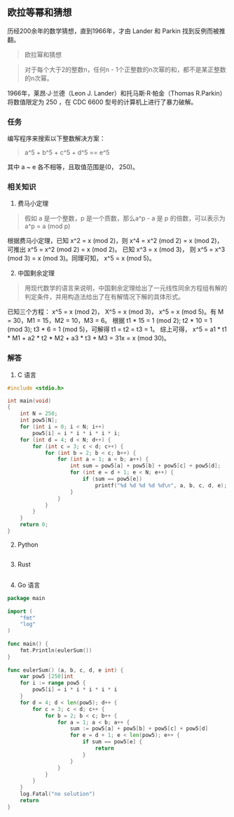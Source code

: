 ## 欧拉等幂和猜想

历经200余年的数学猜想，直到1966年，才由 Lander 和 Parkin 找到反例而被推翻。

> 欧拉幂和猜想

> 对于每个大于2的整数n，任何n - 1个正整数的n次幂的和，都不是某正整数的n次幂。

1966年，莱昂·J·兰德（Leon J. Lander）和托马斯·R·帕金（Thomas R.Parkin）将数值限定为 250 ，在 CDC 6600 型号的计算机上进行了暴力破解。

### 任务

编写程序来搜索以下整数解决方案：

> a^5 + b^5 + c^5 + d^5 == e^5

其中 a ~ e 各不相等，且取值范围是(0， 250)。

### 相关知识

1. 费马小定理

> 假如 a 是一个整数，p 是一个质数，那么a^p - a 是 p 的倍数，可以表示为 a^p = a (mod p)

根据费马小定理，已知 x^2 = x (mod 2)，则 x^4 = x^2 (mod 2) = x (mod 2)，可推出 x^5 = x^2 (mod 2) = x (mod 2)。
已知 x^3 = x (mod 3)， 则 x^5 = x^3 (mod 3) = x (mod 3)。同理可知， x^5 = x (mod 5)。

2. 中国剩余定理

> 用现代数学的语言来说明，中国剩余定理给出了一元线性同余方程组有解的判定条件，并用构造法给出了在有解情况下解的具体形式。 

已知三个方程： x^5 = x (mod 2)， X^5 = x (mod 3)， x^5 = x (mod 5)。有 M = 30，M1 = 15，M2 = 10，M3 = 6。
根据 t1 * 15 = 1 (mod 2); t2 * 10 = 1 (mod 3); t3 * 6 = 1 (mod 5)，可解得 t1 = t2 = t3 = 1。
综上可得， x^5 = a1 * t1 * M1 + a2 * t2 * M2 + a3 * t3 * M3 = 31x = x (mod 30)。

### 解答

1. C 语言
```c
#include <stdio.h>

int main(void)
{
	int N = 250;
	int pow5[N];
	for (int i = 0; i < N; i++)
		pow5[i] = i * i * i * i * i;
	for (int d = 4; d < N; d++) {
		for (int c = 3; c < d; c++) {
			for (int b = 2; b < c; b++) {
				for (int a = 1; a < b; a++) {
					int sum = pow5[a] + pow5[b] + pow5[c] + pow5[d];
					for (int e = d + 1; e < N; e++) {
						if (sum == pow5[e])
							printf("%d %d %d %d %d\n", a, b, c, d, e);
					}
				}
			}
		}
	}
	return 0;
}
```

2. Python
```python3
```

3. Rust
```rust
```

4. Go 语言
```go
package main
 
import (
	"fmt"
	"log"
)
 
func main() {
	fmt.Println(eulerSum())
}
 
func eulerSum() (a, b, c, d, e int) {
	var pow5 [250]int
	for i := range pow5 {
		pow5[i] = i * i * i * i * i
	}
	for d = 4; d < len(pow5); d++ {
		for c = 3; c < d; c++ {
			for b = 2; b < c; b++ {
				for a = 1; a < b; a++ {
					sum := pow5[a] + pow5[b] + pow5[c] + pow5[d]
					for e = d + 1; e < len(pow5); e++ {
						if sum == pow5[e] {
							return
						}
					}
				}
			}
		}
	}
	log.Fatal("no solution")
	return
}
```


